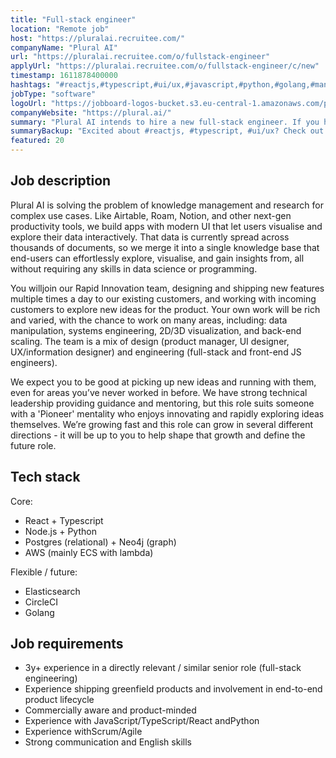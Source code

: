 ```yaml
---
title: "Full-stack engineer"
location: "Remote job"
host: "https://pluralai.recruitee.com/"
companyName: "Plural AI"
url: "https://pluralai.recruitee.com/o/fullstack-engineer"
applyUrl: "https://pluralai.recruitee.com/o/fullstack-engineer/c/new"
timestamp: 1611878400000
hashtags: "#reactjs,#typescript,#ui/ux,#javascript,#python,#golang,#management,#aws,#postgresql,#elasticsearch"
jobType: "software"
logoUrl: "https://jobboard-logos-bucket.s3.eu-central-1.amazonaws.com/plural-ai"
companyWebsite: "https://plural.ai/"
summary: "Plural AI intends to hire a new full-stack engineer. If you have experience with JavaScript/TypeScript/React andPython, consider applying."
summaryBackup: "Excited about #reactjs, #typescript, #ui/ux? Check out this job post!"
featured: 20
---
```


## Job description

Plural AI is solving the problem of knowledge management and research for complex use cases. Like Airtable, Roam, Notion, and other next-gen productivity tools, we build apps with modern UI that let users visualise and explore their data interactively. That data is currently spread across thousands of documents, so we merge it into a single knowledge base that end-users can effortlessly explore, visualise, and gain insights from, all without requiring any skills in data science or programming.

You willjoin our Rapid Innovation team, designing and shipping new features multiple times a day to our existing customers, and working with incoming customers to explore new ideas for the product. Your own work will be rich and varied, with the chance to work on many areas, including: data manipulation, systems engineering, 2D/3D visualization, and back-end scaling. The team is a mix of design (product manager, UI designer, UX/information designer) and engineering (full-stack and front-end JS engineers).

We expect you to be good at picking up new ideas and running with them, even for areas you’ve never worked in before. We have strong technical leadership providing guidance and mentoring, but this role suits someone with a 'Pioneer' mentality who enjoys innovating and rapidly exploring ideas themselves. We’re growing fast and this role can grow in several different directions - it will be up to you to help shape that growth and define the future role.

## Tech stack

Core:

*   React + Typescript
*   Node.js + Python
*   Postgres (relational) + Neo4j (graph)
*   AWS (mainly ECS with lambda)

Flexible / future:

*   Elasticsearch
*   CircleCI
*   Golang

## Job requirements

*   3y+ experience in a directly relevant / similar senior role (full-stack engineering)
*   Experience shipping greenfield products and involvement in end-to-end product lifecycle
*   Commercially aware and product-minded
*   Experience with JavaScript/TypeScript/React andPython
*   Experience withScrum/Agile
*   Strong communication and English skills
